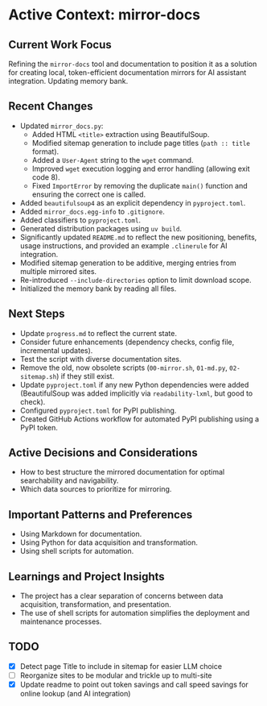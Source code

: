 # Active Context: mirror-docs

## Current Work Focus

Refining the `mirror-docs` tool and documentation to position it as a solution for creating local, token-efficient documentation mirrors for AI assistant integration. Updating memory bank.

## Recent Changes

*   Updated `mirror_docs.py`:
    *   Added HTML `<title>` extraction using BeautifulSoup.
    *   Modified sitemap generation to include page titles (`path :: title` format).
    *   Added a `User-Agent` string to the `wget` command.
    *   Improved `wget` execution logging and error handling (allowing exit code 8).
    *   Fixed `ImportError` by removing the duplicate `main()` function and ensuring the correct one is called.
*   Added `beautifulsoup4` as an explicit dependency in `pyproject.toml`.
*   Added `mirror_docs.egg-info` to `.gitignore`.
*   Added classifiers to `pyproject.toml`.
*   Generated distribution packages using `uv build`.
*   Significantly updated `README.md` to reflect the new positioning, benefits, usage instructions, and provided an example `.clinerule` for AI integration.
*   Modified sitemap generation to be additive, merging entries from multiple mirrored sites.
*   Re-introduced `--include-directories` option to limit download scope.
*   Initialized the memory bank by reading all files.

## Next Steps

*   Update `progress.md` to reflect the current state.
*   Consider future enhancements (dependency checks, config file, incremental updates).
*   Test the script with diverse documentation sites.
*   Remove the old, now obsolete scripts (`00-mirror.sh`, `01-md.py`, `02-sitemap.sh`) if they still exist.
*   Update `pyproject.toml` if any new Python dependencies were added (BeautifulSoup was added implicitly via `readability-lxml`, but good to check).
*   Configured `pyproject.toml` for PyPI publishing.
*   Created GitHub Actions workflow for automated PyPI publishing using a PyPI token.

## Active Decisions and Considerations

*   How to best structure the mirrored documentation for optimal searchability and navigability.
*   Which data sources to prioritize for mirroring.

## Important Patterns and Preferences

*   Using Markdown for documentation.
*   Using Python for data acquisition and transformation.
*   Using shell scripts for automation.

## Learnings and Project Insights

*   The project has a clear separation of concerns between data acquisition, transformation, and presentation.
*   The use of shell scripts for automation simplifies the deployment and maintenance processes.

## TODO

- [X] Detect page Title to include in sitemap for easier LLM choice
- [ ] Reorganize sites to be modular and trickle up to multi-site
- [X] Update readme to point out token savings and call speed savings for online lookup (and AI integration)
